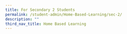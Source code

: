 ```yaml
---
title: For Secondary 2 Students
permalink: /student-admin/Home-Based-Learning/sec-2/
description: ""
third_nav_title: Home Based Learning
---
```

